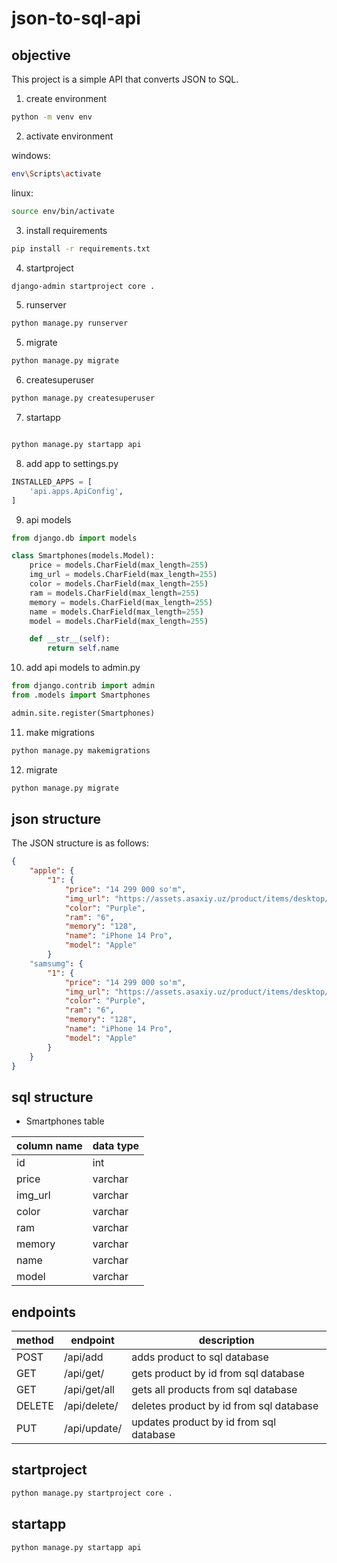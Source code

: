 # json-to-sql-api

## objective

This project is a simple API that converts JSON to SQL.

1. create environment

```bash
python -m venv env
```

2. activate environment

windows:
```bash
env\Scripts\activate
```

linux:
```bash
source env/bin/activate
```

3. install requirements

```bash
pip install -r requirements.txt
```

4. startproject

```bash
django-admin startproject core .
```

5. runserver

```bash
python manage.py runserver
```

5. migrate

```bash
python manage.py migrate
```

6. createsuperuser

```bash
python manage.py createsuperuser
```

7. startapp

```bash

python manage.py startapp api
```

8. add app to settings.py

```python
INSTALLED_APPS = [
    'api.apps.ApiConfig',
]
```

9. api models

```python
from django.db import models

class Smartphones(models.Model):
    price = models.CharField(max_length=255)
    img_url = models.CharField(max_length=255)
    color = models.CharField(max_length=255)
    ram = models.CharField(max_length=255)
    memory = models.CharField(max_length=255)
    name = models.CharField(max_length=255)
    model = models.CharField(max_length=255)

    def __str__(self):
        return self.name
```

10. add api models to admin.py

```python
from django.contrib import admin
from .models import Smartphones

admin.site.register(Smartphones)
```

11. make migrations

```bash
python manage.py makemigrations
```

12. migrate

```bash
python manage.py migrate
```


## json structure

The JSON structure is as follows:

```json
{
    "apple": {
        "1": {
            "price": "14 299 000 so'm",
            "img_url": "https://assets.asaxiy.uz/product/items/desktop/2b44928ae11fb9384c4cf38708677c482022091716063124908j3O8hyVfPs.jpg.webp",
            "color": "Purple",
            "ram": "6",
            "memory": "128",
            "name": "iPhone 14 Pro",
            "model": "Apple"
        }
    "samsumg": {
        "1": {
            "price": "14 299 000 so'm",
            "img_url": "https://assets.asaxiy.uz/product/items/desktop/2b44928ae11fb9384c4cf38708677c482022091716063124908j3O8hyVfPs.jpg.webp",
            "color": "Purple",
            "ram": "6",
            "memory": "128",
            "name": "iPhone 14 Pro",
            "model": "Apple"
        }
    }
}
```

## sql structure

- Smartphones table

| column name | data type |
| ----------- | --------- |
| id          | int       |
| price       | varchar   |
| img_url     | varchar   |
| color       | varchar   |
| ram         | varchar   |
| memory      | varchar   |
| name       | varchar   |
| model       | varchar   |


## endpoints

| method | endpoint | description |
| ------ | -------- | ----------- |
| POST   | /api/add | adds product to sql database |
| GET   | /api/get/<id> | gets product by id from sql database |
| GET   | /api/get/all | gets all products from sql database |
| DELETE   | /api/delete/<id> | deletes product by id from sql database |
| PUT   | /api/update/<id> | updates product by id from sql database |


## startproject

```bash
python manage.py startproject core .
```

## startapp

```bash
python manage.py startapp api
```